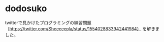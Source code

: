 # dodosuko
twitterで見かけたプログラミングの練習問題（https://twitter.com/Sheeeeepla/status/1554028833942441984） を解きました。
